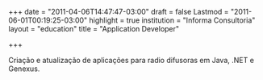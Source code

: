+++
date = "2011-04-06T14:47:47-03:00"
draft = false
Lastmod = "2011-06-01T00:19:25-03:00"
highlight = true
institution = "Informa Consultoria"
layout = "education"
title = "Application Developer"

+++

Criação e atualização de aplicações para radio difusoras em Java, .NET e Genexus.

